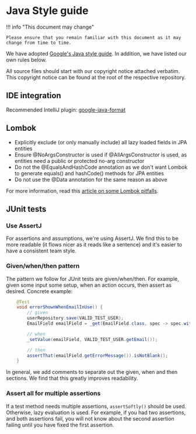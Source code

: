 # Java Style guide

!!! info "This document may change"

    Please ensure that you remain familiar with this document as it may change from time to time.

We have adopted [Google's Java style guide](https://google.github.io/styleguide/javaguide.html). In addition, we have listed our own rules below.

All source files should start with our copyright notice attached verbatim. This copyright notice can be found at the root of the respective repository.

## IDE integration

Recommended IntelliJ plugin: [google-java-format](https://plugins.jetbrains.com/plugin/8527-google-java-format)

## Lombok

- Explicitly exclude (or only manually include) all lazy loaded fields in JPA entities
- Ensure @NoArgsConstructor is used if @AllArgsConstructor is used, as entities need a public or protected no-arg constructor
- Do not the @EqualsAndHashCode annotation as we don't want Lombok to generate equals() and hashCode() methods for JPA entities
- Do not use the @Data annotation for the same reason as above
 
For more information, read this [article on some Lombok pitfalls](https://www.jpa-buddy.com/blog/lombok-and-jpa-what-may-go-wrong/).

## JUnit tests

### Use AssertJ

For assertions and assumptions, we're using AssertJ. We find this to be more readable (it flows nicer as it reads like a sentence) and it's easier to have a consistent team style.

### Given/when/then pattern
The pattern we follow for JUnit tests are given/when/then. For example, given some input some setup, when an action occurs, then assert as desired. Concrete example:

```java
    @Test
    void errorShownWhenEmailInUse() {
        // given
        userRepository.save(VALID_TEST_USER);
        EmailField emailField = _get(EmailField.class, spec -> spec.withId("email"));

        // when
        _setValue(emailField, VALID_TEST_USER.getEmail());

        // then
        assertThat(emailField.getErrorMessage()).isNotBlank();
    }
```

In general, we add comments to separate out the given, when and then sections. We find that this greatly improves readability.

### Assert all for multiple assertions

If a test method needs multiple assertions, `assertSoftly()` should be used. Otherwise, lazy evaluation is used. For example, if you had two assertions, and both assertions fail, you will not know about the second assertion failing until you have fixed the first assertion.
